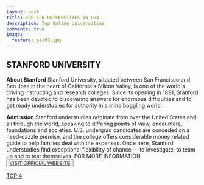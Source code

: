 ```yaml
---
layout: post
title: TOP TEN UNIVERSITIES IN USA
description: Top Online Universities
comments: true
image:
  feature: pic03.jpg
---
```

## STANFORD UNIVERSITY ##

**About Stanford**
Stanford University, situated between San Francisco and San Jose in the heart of California's Silicon Valley, is one of the world's driving instructing and research colleges. Since its opening in 1891, Stanford has been devoted to discovering answers for enormous difficulties and to get ready understudies for authority in a mind boggling world.

**Admission**
Stanford understudies originate from over the United States and all through the world, speaking to differing points of view, encounters, foundations and societies. U.S. undergrad candidates are conceded on a need-dazzle premise, and the college offers considerable money related guide to help families deal with the expenses. Once here, Stanford understudies find exceptional flexibility of chance — to investigate, to team up and to test themselves.
FOR MORE INFORMATION
<button><a href="http://www.stanford.edu/">VISIT OFFICIAL WEBSITE</a></button>

[TOP 4](/topten/top-online-universities4/)
